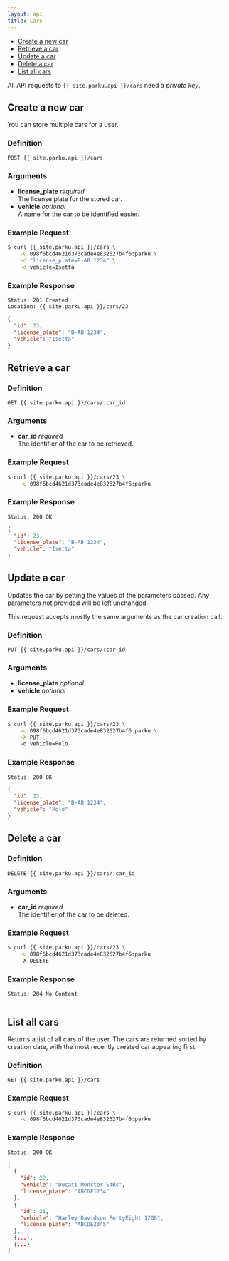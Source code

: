 ```yaml
---
layout: api
title: Cars
---
```


* [Create a new car](#create)
* [Retrieve a car](#retrieve)
* [Update a car](#update)
* [Delete a car](#delete)
* [List all cars](#list)

All API requests to `{{ site.parku.api }}/cars` need a _private key_.

## <a name="create"></a>Create a new car

You can store multiple cars for a user.

### Definition

```nginx
POST {{ site.parku.api }}/cars
```

### Arguments

* __license\_plate__ _required_<br/>
  The license plate for the stored car.
* __vehicle__ _optional_<br/>
  A name for the car to be identified easier.

### Example Request

```sh
$ curl {{ site.parku.api }}/cars \
    -u 098f6bcd4621d373cade4e832627b4f6:parku \
    -d "license_plate=B-AB 1234" \
    -d vehicle=Isetta
```

### Example Response

```nginx
Status: 201 Created
Location: {{ site.parku.api }}/cars/23
```

```json
{
  "id": 23,
  "license_plate": "B-AB 1234",
  "vehicle": "Isetta"
}
```


## <a name="retrieve"></a>Retrieve a car

### Definition

```nginx
GET {{ site.parku.api }}/cars/:car_id
```

### Arguments

* __car\_id__ _required_<br/>
  The identifier of the car to be retrieved.

### Example Request

```sh
$ curl {{ site.parku.api }}/cars/23 \
    -u 098f6bcd4621d373cade4e832627b4f6:parku
```

### Example Response

```nginx
Status: 200 OK
```

```json
{
  "id": 23,
  "license_plate": "B-AB 1234",
  "vehicle": "Isetta"
}
```


## <a name="update"></a>Update a car

Updates the car by setting the values of the parameters passed. Any parameters not provided will be left unchanged.

This request accepts mostly the same arguments as the car creation call.

### Definition

```nginx
PUT {{ site.parku.api }}/cars/:car_id
```

### Arguments

* __license\_plate__ _optional_
* __vehicle__ _optional_

### Example Request

```sh
$ curl {{ site.parku.api }}/cars/23 \
    -u 098f6bcd4621d373cade4e832627b4f6:parku \
    -X PUT
    -d vehicle=Polo
```

### Example Response

```nginx
Status: 200 OK
```

```json
{
  "id": 23,
  "license_plate": "B-AB 1234",
  "vehicle": "Polo"
}
```


## <a name="delete"></a>Delete a car

### Definition

```nginx
DELETE {{ site.parku.api }}/cars/:car_id
```

### Arguments

* __car\_id__ _required_<br/>
  The identifier of the car to be deleted.

### Example Request

```sh
$ curl {{ site.parku.api }}/cars/23 \
    -u 098f6bcd4621d373cade4e832627b4f6:parku
    -X DELETE
```

### Example Response

```nginx
Status: 204 No Content
```

```

```


## <a name="list"></a>List all cars

Returns a list of all cars of the user. The cars are returned sorted by creation date, with the most recently created car appearing first.

### Definition

```nginx
GET {{ site.parku.api }}/cars
```

### Example Request

```sh
$ curl {{ site.parku.api }}/cars \
    -u 098f6bcd4621d373cade4e832627b4f6:parku
```

### Example Response

```nginx
Status: 200 OK
```

```json
[
  {
    "id": 22,
    "vehicle": "Ducati Monster S4Rs",
    "license_plate": "ABCDE1234"
  },
  {
    "id": 21,
    "vehicle": "Harley Davidson FortyEight 1200",
    "license_plate": "ABCDE2345"
  },
  {...},
  {...}
]
```


